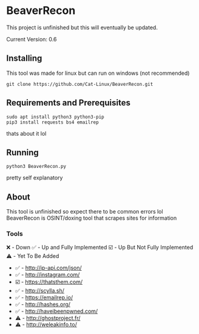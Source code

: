 # BeaverRecon
This project is unfinished but this will eventually be updated.

Current Version: 0.6

## Installing
This tool was made for linux but can run on windows (not recommended)

```git clone https://github.com/Cat-Linux/BeaverRecon.git```

## Requirements and Prerequisites
```
sudo apt install python3 python3-pip
pip3 install requests bs4 emailrep
```
thats about it lol

## Running
```
python3 BeaverRecon.py
```
pretty self explanatory 

## About
This tool is unfinished so expect there to be common errors lol
BeaverRecon is OSINT/doxing tool that scrapes sites for information

### Tools
❌ - Down 
✅ - Up and Fully Implemented 
☑️ - Up But Not Fully Implemented
⚠️ - Yet To Be Added

- ✅ - http://ip-api.com/json/
- ✅ - http://instagram.com/
- ☑️ - https://thatsthem.com/
- ✅ - http://scylla.sh/
- ✅ - https://emailrep.io/
- ✅ - http://hashes.org/
- ✅ - http://haveibeenpwned.com/
- ⚠️ - http://ghostproject.fr/
- ⚠️ - http://weleakinfo.to/
